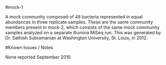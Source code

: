#mock-1

A mock community composed of 48 bacteria represented in equal abundances in three replicate samples. These are the same community members present in mock-2, which consists of the same mock community samples analyzed on a separate Illumina MiSeq run. This was generated by Dr. Sathish Subramanian at Washington University, St. Louis, in 2012.

#Known Issues / Notes

None reported September 2016
